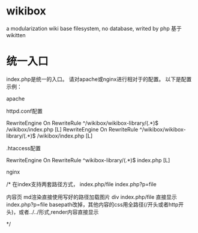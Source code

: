 # wikibox
a modularization wiki base filesystem, no database, writed by php
基于wikitten

# 统一入口
index.php是统一的入口。
请对apache或nginx进行相对于的配置。
以下是配置示例：

apache

httpd.conf配置

<IfModule mod_rewrite.c>
    RewriteEngine On
    RewriteRule ^/wikibox/wikibox-library/(.*)$ /wikibox/index.php [L]
</IfModule>

<IfModule mod_rewrite.c>
    RewriteEngine On
    RewriteRule ^/wikibox/wikibox-library/(.*)$ /wikibox/index.php [L]
</IfModule>

.htaccess配置

<IfModule mod_rewrite.c>
    RewriteEngine On
    RewriteRule ^wikibox-library/(.*)$ index.php [L]
</IfModule>


nginx



/*
在index支持两套路径方式， index.php/file  index.php?p=file

内容页 md渲染直接使用写好的路径加载图片
                       div
index.php/file         直接显示
index.php?p=file       basepath改掉，其他内容的css用全路径(/开头或者http开头)，或者../../形式,render内容直接显示


*/


